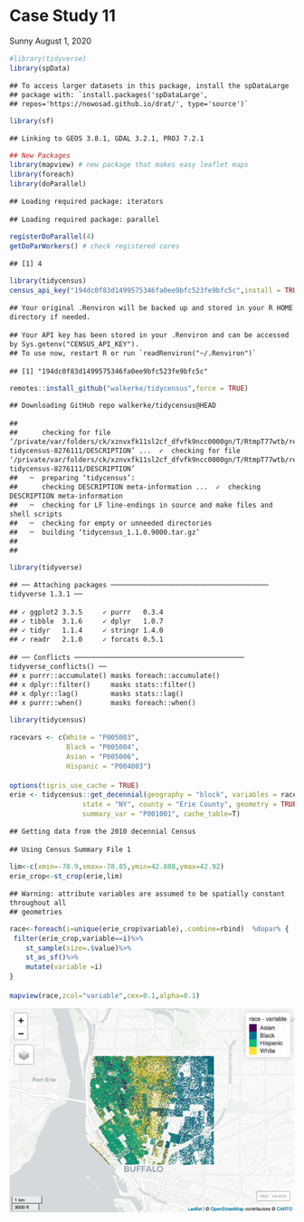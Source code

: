 Case Study 11
================
Sunny
August 1, 2020

``` r
#library(tidyverse)
library(spData)
```

    ## To access larger datasets in this package, install the spDataLarge
    ## package with: `install.packages('spDataLarge',
    ## repos='https://nowosad.github.io/drat/', type='source')`

``` r
library(sf)
```

    ## Linking to GEOS 3.8.1, GDAL 3.2.1, PROJ 7.2.1

``` r
## New Packages
library(mapview) # new package that makes easy leaflet maps
library(foreach)
library(doParallel)
```

    ## Loading required package: iterators

    ## Loading required package: parallel

``` r
registerDoParallel(4)
getDoParWorkers() # check registered cores
```

    ## [1] 4

``` r
library(tidycensus)
census_api_key("194dc0f83d1499575346fa0ee9bfc523fe9bfc5c",install = TRUE,overwrite=TRUE)
```

    ## Your original .Renviron will be backed up and stored in your R HOME directory if needed.

    ## Your API key has been stored in your .Renviron and can be accessed by Sys.getenv("CENSUS_API_KEY"). 
    ## To use now, restart R or run `readRenviron("~/.Renviron")`

    ## [1] "194dc0f83d1499575346fa0ee9bfc523fe9bfc5c"

``` r
remotes::install_github("walkerke/tidycensus",force = TRUE)
```

    ## Downloading GitHub repo walkerke/tidycensus@HEAD

    ## 
    ##      checking for file ‘/private/var/folders/ck/xznvxfk11sl2cf_dfvfk9ncc0000gn/T/RtmpT77wtb/remotes1256a9861119/walkerke-tidycensus-8276111/DESCRIPTION’ ...  ✓  checking for file ‘/private/var/folders/ck/xznvxfk11sl2cf_dfvfk9ncc0000gn/T/RtmpT77wtb/remotes1256a9861119/walkerke-tidycensus-8276111/DESCRIPTION’
    ##   ─  preparing ‘tidycensus’:
    ##      checking DESCRIPTION meta-information ...  ✓  checking DESCRIPTION meta-information
    ##   ─  checking for LF line-endings in source and make files and shell scripts
    ##   ─  checking for empty or unneeded directories
    ##   ─  building ‘tidycensus_1.1.0.9000.tar.gz’
    ##      
    ## 

``` r
library(tidyverse)
```

    ## ── Attaching packages ─────────────────────────────────────── tidyverse 1.3.1 ──

    ## ✓ ggplot2 3.3.5     ✓ purrr   0.3.4
    ## ✓ tibble  3.1.6     ✓ dplyr   1.0.7
    ## ✓ tidyr   1.1.4     ✓ stringr 1.4.0
    ## ✓ readr   2.1.0     ✓ forcats 0.5.1

    ## ── Conflicts ────────────────────────────────────────── tidyverse_conflicts() ──
    ## x purrr::accumulate() masks foreach::accumulate()
    ## x dplyr::filter()     masks stats::filter()
    ## x dplyr::lag()        masks stats::lag()
    ## x purrr::when()       masks foreach::when()

``` r
library(tidycensus)
```

``` r
racevars <- c(White = "P005003", 
              Black = "P005004", 
              Asian = "P005006", 
              Hispanic = "P004003")

options(tigris_use_cache = TRUE)
erie <- tidycensus::get_decennial(geography = "block", variables = racevars, 
                  state = "NY", county = "Erie County", geometry = TRUE,
                  summary_var = "P001001", cache_table=T) 
```

    ## Getting data from the 2010 decennial Census

    ## Using Census Summary File 1

``` r
lim<-c(xmin=-78.9,xmax=-78.85,ymin=42.888,ymax=42.92)
erie_crop<-st_crop(erie,lim)
```

    ## Warning: attribute variables are assumed to be spatially constant throughout all
    ## geometries

``` r
race<-foreach(i=unique(erie_crop$variable),.combine=rbind)  %dopar% {
 filter(erie_crop,variable==i)%>%
    st_sample(size=.$value)%>%
    st_as_sf()%>%
    mutate(variable =i)
}

mapview(race,zcol="variable",cex=0.1,alpha=0.1)  
```

![](case_study_11_files/figure-gfm/unnamed-chunk-2-1.png)<!-- -->
